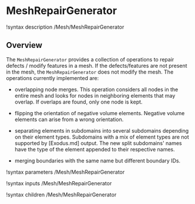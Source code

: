 # MeshRepairGenerator

!syntax description /Mesh/MeshRepairGenerator

## Overview

The `MeshRepairGenerator` provides a collection of operations to repair defects / modify features in a mesh.
If the defects/features are not present in the mesh, the `MeshRepairGenerator` does not modify the mesh.
The operations currently implemented are:

- overlapping node merges. This operation considers all nodes in the entire mesh and looks for nodes in neighboring
  elements that may overlap. If overlaps are found, only one node is kept.

- flipping the orientation of negative volume elements. Negative volume elements can arise from a wrong orientation.

- separating elements in subdomains into several subdomains depending on their element types. Subdomains with a mix of
  element types are not supported by [Exodus.md] output. The new split subdomains' names have the type of the element appended to their respective names.

- merging boundaries with the same name but different boundary IDs.

!syntax parameters /Mesh/MeshRepairGenerator

!syntax inputs /Mesh/MeshRepairGenerator

!syntax children /Mesh/MeshRepairGenerator
